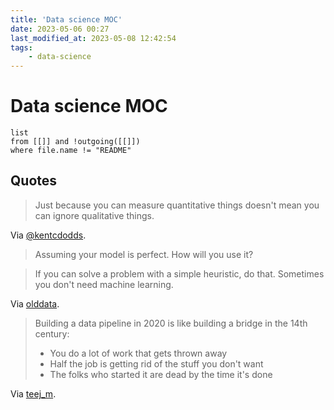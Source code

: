 ```yaml
---
title: 'Data science MOC'
date: 2023-05-06 00:27
last_modified_at: 2023-05-08 12:42:54
tags:
    - data-science
---
```


# Data science MOC

```dataview
list
from [[]] and !outgoing([[]])
where file.name != "README"
```

## Quotes

> Just because you can measure quantitative things doesn't mean you can ignore qualitative things.

Via [@kentcdodds](https://twitter.com/kentcdodds/status/1451849971989458951).

> Assuming your model is perfect. How will you use it?

> If you can solve a problem with a simple heuristic, do that. Sometimes you don't need machine learning.

Via [olddata](https://www.reddit.com/r/datascience/comments/8ljwo8/comment/dzghlju/).

> Building a data pipeline in 2020 is like building a bridge in the 14th century:
>
> -   You do a lot of work that gets thrown away
> -   Half the job is getting rid of the stuff you don't want
> -   The folks who started it are dead by the time it's done

Via [teej_m](https://twitter.com/teej_m/status/1316452684350713856).
